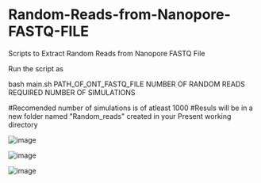 # Random-Reads-from-Nanopore-FASTQ-FILE
Scripts to Extract Random Reads from Nanopore FASTQ File

Run the script as 

bash  main.sh  PATH_OF_ONT_FASTQ_FILE  NUMBER OF RANDOM READS REQUIRED   NUMBER OF SIMULATIONS

#Recomended number of simulations is of atleast 1000
#Resuls will be in a new folder named "Random_reads" created in your Present working directory

![image](https://github.com/user-attachments/assets/02d29ba5-63ba-44ac-9914-94aae045013e)

![image](https://github.com/user-attachments/assets/060d0ba4-0881-4b3b-af80-2f13eb80a085)


![image](https://github.com/user-attachments/assets/f2fac5f8-3bce-4d15-9233-c77e0fbc0d0f)

